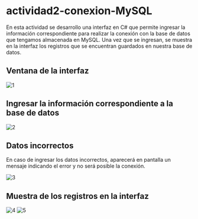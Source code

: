 # actividad2-conexion-MySQL
En esta actividad se desarrollo una interfaz en C# que permite ingresar la información correspondiente para realizar la conexión con la base de datos que tengamos almacenada en MySQL. Una vez que se ingresan, se muestra en la interfaz los registros que se encuentran guardados en nuestra base de datos.

## Ventana de la interfaz
<img src="https://i.ibb.co/GJScbwS/1.png" alt="1" border="0">

## Ingresar la información correspondiente a la base de datos
<img src="https://i.ibb.co/qnCW8FT/2.png" alt="2" border="0">

## Datos incorrectos
<p>En caso de ingresar los datos incorrectos, aparecerá en pantalla un mensaje indicando el error y no será posible la conexión.</p>
<img src="https://i.ibb.co/7nqn87b/3.png" alt="3" border="0">

## Muestra de los registros en la interfaz
<img src="https://i.ibb.co/1zGb6RK/4.png" alt="4" border="0">
<img src="https://i.ibb.co/SXBfj4m/5.png" alt="5" border="0">
